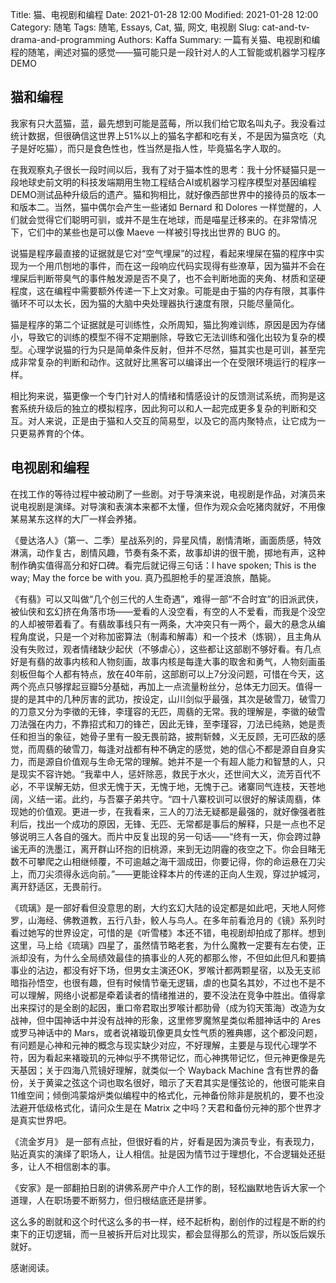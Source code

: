 Title: 猫、电视剧和编程
Date: 2021-01-28 12:00
Modified: 2021-01-28 12:00
Category: 随笔
Tags: 随笔, Essays, Cat, 猫, 网文, 电视剧
Slug: cat-and-tv-drama-and-programming
Authors: Kaffa
Summary: 一篇有关猫、电视剧和编程的随笔，阐述对猫的感觉——猫可能只是一段针对人的人工智能或机器学习程序 DEMO



## 猫和编程

我家有只大蓝猫，蓝，最先想到可能是蓝莓，所以我们给它取名叫丸子。我没看过统计数据，但很确信这世界上51%以上的猫名字都和吃有关，不是因为猫贪吃（丸子是好吃猫），而只是食色性也，性当然是指人性，毕竟猫名字人取的。

在我观察丸子很长一段时间以后，我有了对于猫本性的思考：我十分怀疑猫只是一段地球史前文明的科技发端期用生物工程结合AI或机器学习程序模型对基因编程DEMO测试品种升级后的遗产。猫和狗相比，就好像西部世界中的接待员的版本一和版本二。当然，猫中偶尔会产生一些诸如 Bernard 和 Dolores 一样觉醒的，人们就会觉得它们聪明可驯，或并不是生在地球，而是喵星迁移来的。在非常情况下，它们中的某些也是可以像 Maeve 一样被引导找出世界的 BUG 的。

说猫是程序最直接的证据就是它对“空气埋屎”的过程，看起来埋屎在猫的程序中实现为一个用爪刨地的事件，而在这一段响应代码实现得有些潦草，因为猫并不会在埋屎后判断带臭气的事件触发源是否不臭了，也不会判断地面的夹角、材质和坚硬程度，这在编程中需要额外传递一下上文对象。可能是由于猫的内存有限，其事件循环不可以太长，因为猫的大脑中央处理器执行速度有限，只能尽量简化。

猫是程序的第二个证据就是可训练性，众所周知，猫比狗难训练，原因是因为存储小，导致它的训练的模型不得不定期删除，导致它无法训练和强化出较为复杂的模型。心理学说猫的行为只是简单条件反射，但并不尽然，猫其实也是可训，甚至完成非常复杂的判断和动作。这就好比黑客可以编译出一个在受限环境运行的程序一样。

相比狗来说，猫更像一个专门针对人的情绪和情感设计的反馈测试系统，而狗是这套系统升级后的独立的模拟程序，因此狗可以和人一起完成更多复杂的判断和交互。对人来说，正是由于猫和人交互的简易型，以及它的高内聚特点，让它成为一只更易养育的个体。


## 电视剧和编程

在找工作的等待过程中被动刷了一些剧。对于导演来说，电视剧是作品，对演员来说电视剧是演绎。对导演和表演本来都不太懂，但作为观众会吃猪肉就好，不用像某易某东这样的大厂一样会养猪。

《曼达洛人》（第一、二季）星战系列的，异星风情，剧情清晰，画面质感，特效淋漓，动作复古，剧情风趣，节奏有条不紊，故事却讲的很干脆，掷地有声，这种制作确实值得高分和好口碑。看完后就记得三句话：I have spoken; This is the way; May the force be with you. 真乃孤胆枪手的星涯浪旅，酷毙。

《有翡》可以又叫做“几个创三代的人生奇遇”，难得一部“不合时宜”的旧派武侠，被仙侠和玄幻挤在角落市场——爱看的人没空看，有空的人不爱看，而我是个没空的人却被带着看了。有翡故事线只有一两条，大冲突只有一两个，最大的悬念从编程角度说，只是一个对称加密算法（制毒和解毒）和一个技术（炼钢），且主角从没有失败过，观者情绪缺少起伏（不够虐心），这些都让这部剧不够好看。有几点好是有翡的故事内核和人物刻画，故事内核是每逢大事的取舍和勇气，人物刻画虽刻板但每个人都有特点，放在40年前，这部剧可以上7分没问题，可惜在今天，这两个亮点只够撑起豆瓣5分基础，再加上一点流量粉丝分，总体无力回天。值得一提的是其中的几种厉害的武功，按设定，山川剑似乎最强，其次是破雪刀，破雪刀的刀意又分为李徵的无锋，李瑾容的无匹，周翡的无常。我的理解是，李徽的破雪刀法强在内力，不靠招式和刀的锋芒，因此无锋，至李瑾容，刀法已纯熟，她是责任和担当的象征，她骨子里有一股无畏前路，披荆斩棘，义无反顾，无可匹敌的感觉，而周翡的破雪刀，每逢对战都有种不确定的感觉，她的信心不都是源自自身实力，而是源自价值观与生命无常的理解。她并不是一个有超人能力和智慧的人，只是现实不容许她。“我辈中人，惩奸除恶，救民于水火，还世间大义，流芳百代不必，不平误解无妨，但求无愧于天，无愧于地，无愧于己。诸寨同气连枝，天苍地阔，义结一诺。此约，与吾寨子弟共守。“四十八寨校训可以很好的解读周翡，体现她的价值观。更进一步，在我看来，三人的刀法无疑都是最强的，就好像强者胜利后，找出一个成功的原因，无锋、无匹、无常都是事后的解释，只是一点也不足够说明三人各自的强大。而片中反复出现的另一句话——“终有一天，你会跨过静谧无声的洗墨江，离开群山环抱的旧桃源，来到无边阴霾的夜空之下。你会目睹无数不可攀爬之山相继倾覆，不可逾越之海干涸成田，你要记得，你的命运悬在刀尖上，而刀尖须得永远向前。”——更能诠释本片的传递的正向人生观，穿过护城河，离开舒适区，无畏前行。

《琉璃》是一部好看但没意思的剧，大约玄幻大陆的设定都是如此吧，天地人阿修罗，山海经、佛教道教，五行八卦，鲛人与鸟人。在多年前看沧月的《镜》系列时看过她写的世界设定，可惜的是《听雪楼》本还不错，电视剧却拍成了那样。想到这里，马上给《琉璃》四星了，虽然情节略老套，为什么魔教一定要有左右使，正派却没有，为什么全局绩效最佳的搞事业的人死的都那么惨，不但如此但凡和要搞事业的沾边，都没有好下场，但男女主演还OK，罗喉计都两颗星宿，以及无支祁暗指孙悟空，也很有趣，但有时候情节毫无逻辑，虐的也莫名其妙，不过也不是不可以理解，网络小说都是牵着读者的情绪推进的，要不没法在竞争中胜出。值得拿出来探讨的是全剧的起因，重口帝君取出罗喉计都肋骨（成为钧天策海）改造为女战神，但中国神话中并没有战神的形象，这里修罗魔煞星类似希腊神话中的 Ares 或罗马神话中的 Mars，或者说褚璇玑像更具女性气质的雅典娜，这个都没问题，有问题是心神和元神的概念与现实缺少对应，不好理解，主要是与现代心理学不符，因为看起来褚璇玑的元神似乎不携带记忆，而心神携带记忆，但元神更像是先天基因；关于四海八荒镜好理解，就类似一个 Wayback Machine 含有世界的备份，关于黄粱之弦这个词也取名很好，暗示了天君其实是懂弦论的，他很可能来自11维空间；倾倒鸿蒙熔炉类似编程中的格式化，元神备份除非是脱机的，要不也没法避开低级格式化，请问众生是在 Matrix 之中吗？天君和备份元神的那个世界才是真实世界吧。

《流金岁月》 是一部有点扯，但很好看的片，好看是因为演员专业，有表现力，贴近真实的演绎了职场人，让人相信。扯是因为情节过于理想化，不合逻辑处还挺多，让人不相信剧本的事。

《安家》是一部翻拍日剧的讲佛系房产中介人工作的剧，轻松幽默地告诉大家一个道理，人在职场要不断努力，但归根结底还是拼爹。

这么多的剧就和这个时代这么多的书一样，经不起析构，剧创作的过程是不断的约束下的正切逻辑，而一旦被拆开后对比现实，都会显得那么的荒谬，所以饭后娱乐就好。


感谢阅读。

